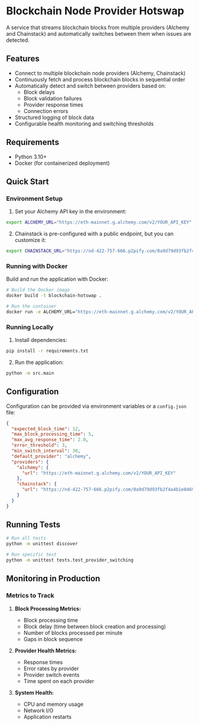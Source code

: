 # Blockchain Node Provider Hotswap

A service that streams blockchain blocks from multiple providers (Alchemy and Chainstack) and automatically switches between them when issues are detected.

## Features

- Connect to multiple blockchain node providers (Alchemy, Chainstack)
- Continuously fetch and process blockchain blocks in sequential order
- Automatically detect and switch between providers based on:
  - Block delays
  - Block validation failures
  - Provider response times
  - Connection errors
- Structured logging of block data
- Configurable health monitoring and switching thresholds

## Requirements

- Python 3.10+
- Docker (for containerized deployment)

## Quick Start

### Environment Setup

1. Set your Alchemy API key in the environment:

```bash
export ALCHEMY_URL="https://eth-mainnet.g.alchemy.com/v2/YOUR_API_KEY"
```

2. Chainstack is pre-configured with a public endpoint, but you can customize it:

```bash
export CHAINSTACK_URL="https://nd-422-757-666.p2pify.com/0a9d79d93fb2f4a4b1e04695da2b77a7/"
```

### Running with Docker

Build and run the application with Docker:

```bash
# Build the Docker image
docker build -t blockchain-hotswap .

# Run the container
docker run -e ALCHEMY_URL="https://eth-mainnet.g.alchemy.com/v2/YOUR_API_KEY" blockchain-hotswap
```

### Running Locally

1. Install dependencies:

```bash
pip install -r requirements.txt
```

2. Run the application:

```bash
python -m src.main
```

## Configuration

Configuration can be provided via environment variables or a `config.json` file:

```json
{
  "expected_block_time": 12,
  "max_block_processing_time": 5,
  "max_avg_response_time": 2.0,
  "error_threshold": 3,
  "min_switch_interval": 30,
  "default_provider": "alchemy",
  "providers": {
    "alchemy": {
      "url": "https://eth-mainnet.g.alchemy.com/v2/YOUR_API_KEY"
    },
    "chainstack": {
      "url": "https://nd-422-757-666.p2pify.com/0a9d79d93fb2f4a4b1e04695da2b77a7/"
    }
  }
}
```

## Running Tests

```bash
# Run all tests
python -m unittest discover

# Run specific test
python -m unittest tests.test_provider_switching
```

## Monitoring in Production

### Metrics to Track

1. **Block Processing Metrics:**
   - Block processing time
   - Block delay (time between block creation and processing)
   - Number of blocks processed per minute
   - Gaps in block sequence

2. **Provider Health Metrics:**
   - Response times
   - Error rates by provider
   - Provider switch events
   - Time spent on each provider

3. **System Health:**
   - CPU and memory usage
   - Network I/O
   - Application restarts